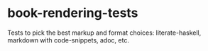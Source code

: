 # book-rendering-tests
Tests to pick the best markup and format choices: literate-haskell, markdown with code-snippets, adoc, etc.
